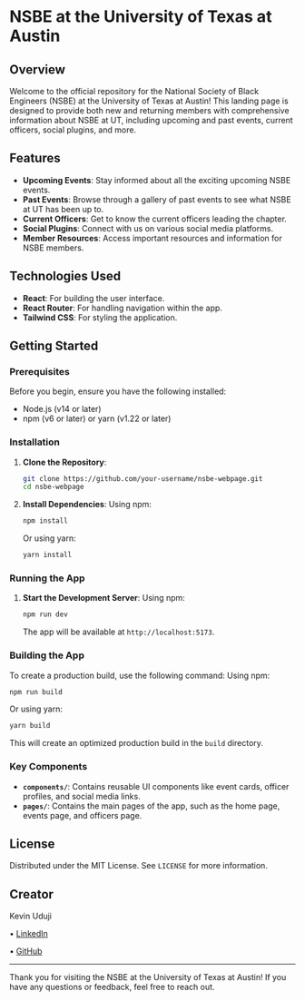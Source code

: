 # NSBE at the University of Texas at Austin

## Overview

Welcome to the official repository for the National Society of Black Engineers (NSBE) at the University of Texas at Austin! This landing page is designed to provide both new and returning members with comprehensive information about NSBE at UT, including upcoming and past events, current officers, social plugins, and more.

## Features

- **Upcoming Events**: Stay informed about all the exciting upcoming NSBE events.
- **Past Events**: Browse through a gallery of past events to see what NSBE at UT has been up to.
- **Current Officers**: Get to know the current officers leading the chapter.
- **Social Plugins**: Connect with us on various social media platforms.
- **Member Resources**: Access important resources and information for NSBE members.

## Technologies Used

- **React**: For building the user interface.
- **React Router**: For handling navigation within the app.
- **Tailwind CSS**: For styling the application.

## Getting Started

### Prerequisites

Before you begin, ensure you have the following installed:

- Node.js (v14 or later)
- npm (v6 or later) or yarn (v1.22 or later)

### Installation

1. **Clone the Repository**:
    ```bash
    git clone https://github.com/your-username/nsbe-webpage.git
    cd nsbe-webpage
    ```

2. **Install Dependencies**:
    Using npm:
    ```bash
    npm install
    ```
    Or using yarn:
    ```bash
    yarn install
    ```

### Running the App

1. **Start the Development Server**:
    Using npm:
    ```bash
    npm run dev
    ```

    The app will be available at `http://localhost:5173`.

### Building the App

To create a production build, use the following command:
Using npm:
```bash
npm run build
```
Or using yarn:
```bash
yarn build
```

This will create an optimized production build in the `build` directory.

### Key Components

- **`components/`**: Contains reusable UI components like event cards, officer profiles, and social media links.
- **`pages/`**: Contains the main pages of the app, such as the home page, events page, and officers page.

## License

Distributed under the MIT License. See `LICENSE` for more information.

## Creator

Kevin Uduji

• [LinkedIn](https://www.linkedin.com/in/kevinuduji/)

• [GitHub](https://github.com/kevinuduji)

---

Thank you for visiting the NSBE at the University of Texas at Austin! If you have any questions or feedback, feel free to reach out.
